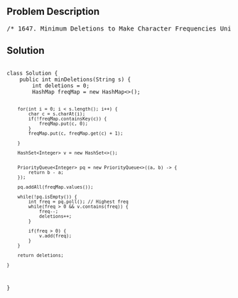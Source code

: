 <!--
<style>
  body { font-family: Arial, sans-serif; }
  .container { max-width: 700px; margin: 0 auto; padding: 10px; }
  .comment-block { background-color: #f9f9f9; padding: 10px; border-left: 5px solid #ccc; overflow-wrap: break-word; white-space: pre-wrap; }
  .code-block { background-color: #f4f4f4; padding: 10px; border: 1px solid #ddd; overflow-wrap: break-word; white-space: pre-wrap; }
</style>
-->

<div class='container'>
<h2>Problem Description</h2>
<div class='comment-block'>
<pre>
/* 1647. Minimum Deletions to Make Character Frequencies UniqueA string s is called good if there are no two different charactersin s that have the same frequency.Given a string s, return the minimum number of characters you needto delete to make s good.The frequency of a character in a string is the number of times itappears in the string. For example, in the string "aab", the frequencyof 'a' is 2, while the frequency of 'b' is 1.Example 1:Input: s = "aab"Output: 0Explanation: s is already good.Example 2:Input: s = "aaabbbcc"Output: 2Explanation: You can delete two 'b's resulting in the good string "aaabcc".Another way it to delete one 'b' and one 'c' resulting in the good string"aaabbc".Example 3:Input: s = "ceabaacb"Output: 2Explanation: You can delete both 'c's resulting in the good string"eabaab".Note that we only care about characters that are still in the string at theend (i.e. frequency of 0 is ignored).Constraints:1 <= s.length <= 105s contains only lowercase English letters.*/</pre>
</div>

<h2>Solution</h2>
<div class='code-block'>
<pre><code class='language-java'>
class Solution {
    public int minDeletions(String s) {
        int deletions = 0;
        HashMap<Character, Integer> freqMap = new HashMap<>();

        for(int i = 0; i < s.length(); i++) {
            char c = s.charAt(i);
            if(!freqMap.containsKey(c)) {
                freqMap.put(c, 0);
            }
            freqMap.put(c, freqMap.get(c) + 1);

        }

        HashSet<Integer> v = new HashSet<>();


        PriorityQueue<Integer> pq = new PriorityQueue<>((a, b) -> {
            return b - a;
        });

        pq.addAll(freqMap.values());

        while(!pq.isEmpty()) {
            int freq = pq.poll(); // Highest freq
            while(freq > 0 && v.contains(freq)) {
                freq--;
                deletions++;
            }

            if(freq > 0) {
                v.add(freq);
            }
        }

        return deletions;
        
    }
}
</code></pre>
</div>
</div>
